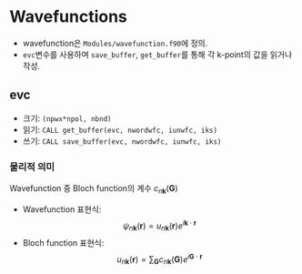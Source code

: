 # Wavefunctions
* wavefunction은 `Modules/wavefunction.f90`에 정의.
* `evc`변수를 사용하며 `save_buffer`, `get_buffer`를 통해 각 k-point의 값을 읽거나 작성.
## evc
* 크기: `(npwx*npol, nbnd)`
* 읽기: `CALL get_buffer(evc, nwordwfc, iunwfc, iks)`
* 쓰기: `CALL save_buffer(evc, nwordwfc, iunwfc, iks)`
### 물리적 의미
Wavefunction 중 Bloch function의 계수 $c_{n\mathbf{k}}(\mathbf{G})$  
* Wavefunction 표현식:
$$
\psi_{n\mathbf{k}}(\mathbf{r}) = u_{n\mathbf{k}}(\mathbf{r}) e^{i\mathbf{k}\cdot\mathbf{r}}
$$
* Bloch function 표현식:
$$
u_{n\mathbf{k}}(\mathbf{r}) = \sum_{\mathbf{G}} c_{n\mathbf{k}}(\mathbf{G}) e^{i\mathbf{G}\cdot\mathbf{r}}
$$